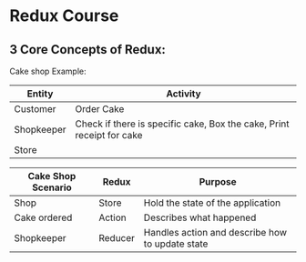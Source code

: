 # Redux Course

## 3 Core Concepts of Redux:

Cake shop Example:

| Entity     | Activity                                                                                   |
| ---------- | ------------------------------------------------------------------------------------------ |
| Customer   | Order Cake                                                                                 |
| Shopkeeper | Check if there is specific cake, Box the cake, Print receipt for cake                      |
| Store      |                                                                                            |


| Cake Shop Scenario | Redux   | Purpose                             |
| ------------------ | ------- | ----------------------------------- |
| Shop               | Store   | Hold the state of the application   |
| Cake ordered       | Action  | Describes what happened             |
| Shopkeeper         | Reducer | Handles action and describe how to update state |
